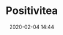 ---
layout: post
title: Positivitea 
date: 2020-02-04 14:44
published: false
header_feature_image:
caption:
tags:    # use [tag1,tag2]
---
